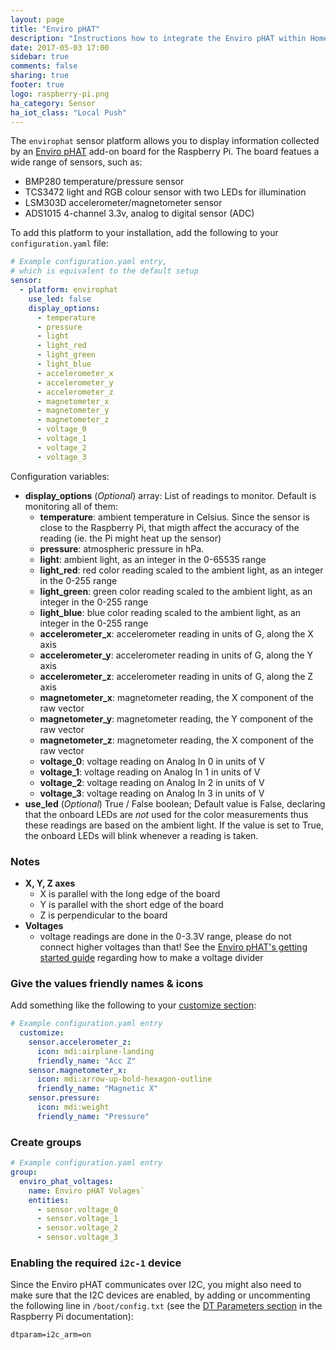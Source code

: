 ```yaml
---
layout: page
title: "Enviro pHAT"
description: "Instructions how to integrate the Enviro pHAT within Home Assistant."
date: 2017-05-03 17:00
sidebar: true
comments: false
sharing: true
footer: true
logo: raspberry-pi.png
ha_category: Sensor
ha_iot_class: "Local Push"
---
```


The `envirophat` sensor platform allows you to display information collected by an [Enviro pHAT](https://shop.pimoroni.com/products/enviro-phat) add-on board for the Raspberry Pi. The board featues a wide range of sensors, such as:

- BMP280 temperature/pressure sensor
- TCS3472 light and RGB colour sensor with two LEDs for illumination
- LSM303D accelerometer/magnetometer sensor
- ADS1015 4-channel 3.3v, analog to digital sensor (ADC)

To add this platform to your installation, add the following to your `configuration.yaml` file:

```yaml
# Example configuration.yaml entry,
# which is equivalent to the default setup
sensor:
  - platform: envirophat
    use_led: false
    display_options:
      - temperature
      - pressure
      - light
      - light_red
      - light_green
      - light_blue
      - accelerometer_x
      - accelerometer_y
      - accelerometer_z
      - magnetometer_x
      - magnetometer_y
      - magnetometer_z
      - voltage_0
      - voltage_1
      - voltage_2
      - voltage_3
```

Configuration variables:

- **display_options** (*Optional*) array: List of readings to monitor. Default is monitoring all of them:
  - **temperature**: ambient temperature in Celsius. Since the sensor is close to the Raspberry Pi, that migth affect the accuracy of the reading (ie. the Pi might heat up the sensor)
  - **pressure**: atmospheric pressure in hPa.
  - **light**: ambient light, as an integer in the 0-65535 range
  - **light_red**: red color reading scaled to the ambient light, as an integer in the 0-255 range
  - **light_green**: green color reading scaled to the ambient light, as an integer in the 0-255 range
  - **light_blue**: blue color reading scaled to the ambient light, as an integer in the 0-255 range
  - **accelerometer_x**: accelerometer reading in units of G, along the X axis
  - **accelerometer_y**: accelerometer reading in units of G, along the Y axis
  - **accelerometer_z**: accelerometer reading in units of G, along the Z axis
  - **magnetometer_x**: magnetometer reading, the X component of the raw vector
  - **magnetometer_y**: magnetometer reading, the Y component of the raw vector
  - **magnetometer_z**: magnetometer reading, the X component of the raw vector
  - **voltage_0**: voltage reading on Analog In 0 in units of V
  - **voltage_1**: voltage reading on Analog In 1 in units of V
  - **voltage_2**: voltage reading on Analog In 2 in units of V
  - **voltage_3**: voltage reading on Analog In 3 in units of V
- **use_led** (*Optional*) True / False boolean; Default value is False, declaring that the onboard LEDs are *not* used for the color measurements thus these readings are based on the ambient light. If the value is set to True, the onboard LEDs will blink whenever a reading is taken.

### Notes

* **X, Y, Z axes**
  * X is parallel with the long edge of the board
  * Y is parallel with the short edge of the board
  * Z is perpendicular to the board
* **Voltages**
  * voltage readings are done in the 0-3.3V range, please do not connect higher voltages than that! See the [Enviro pHAT's getting started guide](https://learn.pimoroni.com/tutorial/sandyj/getting-started-with-enviro-phat) regarding how to make a voltage divider

### Give the values friendly names & icons

Add something like the following to your [customize section](/docs/configuration/customizing-devices/):

```yaml
# Example configuration.yaml entry
  customize:
    sensor.accelerometer_z:
      icon: mdi:airplane-landing
      friendly_name: "Acc Z"
    sensor.magnetometer_x:
      icon: mdi:arrow-up-bold-hexagon-outline
      friendly_name: "Magnetic X"
    sensor.pressure:
      icon: mdi:weight
      friendly_name: "Pressure"
```  

### Create groups

```yaml
# Example configuration.yaml entry
group:
  enviro_phat_voltages:
    name: Enviro pHAT Volages`
    entities:
      - sensor.voltage_0
      - sensor.voltage_1
      - sensor.voltage_2
      - sensor.voltage_3
```

### Enabling the required `i2c-1` device

Since the Enviro pHAT communicates over I2C, you might also need to make sure that the I2C devices are enabled, by adding or uncommenting the following line in `/boot/config.txt` (see the [DT Parameters section](https://www.raspberrypi.org/documentation/configuration/device-tree.md) in the Raspberry Pi documentation):

```
dtparam=i2c_arm=on
```
